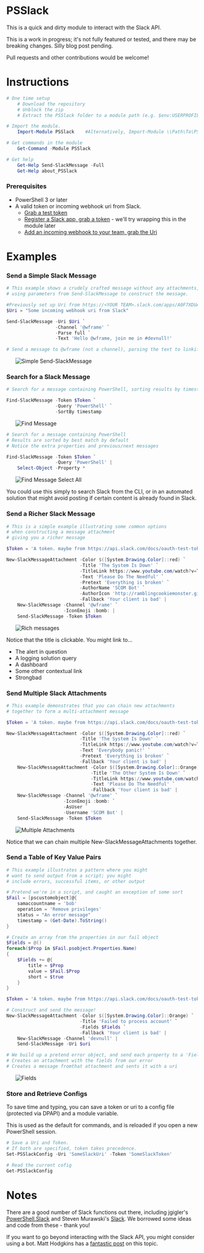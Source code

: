 PSSlack
=============

This is a quick and dirty module to interact with the Slack API.

This is a work in progress; it's not fully featured or tested, and there may be breaking changes.  Silly blog post pending.

Pull requests and other contributions would be welcome!

# Instructions

```powershell
# One time setup
    # Download the repository
    # Unblock the zip
    # Extract the PSSlack folder to a module path (e.g. $env:USERPROFILE\Documents\WindowsPowerShell\Modules\)

# Import the module.
    Import-Module PSSlack    #Alternatively, Import-Module \\Path\To\PSSlack

# Get commands in the module
    Get-Command -Module PSSlack

# Get help
    Get-Help Send-SlackMessage -Full
    Get-Help about_PSSlack
```

### Prerequisites

* PowerShell 3 or later
* A valid token or incoming webhook uri from Slack.
  * [Grab a test token](https://api.slack.com/docs/oauth-test-tokens)
  * [Register a Slack app, grab a token](https://api.slack.com/docs/oauth) - we'll try wrapping this in the module later
  * [Add an incoming webhook to your team, grab the Uri](https://my.slack.com/services/new/incoming-webhook/)

# Examples

### Send a Simple Slack Message

```powershell
# This example shows a crudely crafted message without any attachments,
# using parameters from Send-SlackMessage to construct the message.

#Previously set up Uri from https://<YOUR TEAM>.slack.com/apps/A0F7XDUAZ
$Uri = "Some incoming webhook uri from Slack"

Send-SlackMessage -Uri $Uri `
                  -Channel '@wframe' `
                  -Parse full `
                  -Text 'Hello @wframe, join me in #devnull!'

# Send a message to @wframe (not a channel), parsing the text to linkify usernames and channels
```

&nbsp;&nbsp;&nbsp;&nbsp;&nbsp;&nbsp;![Simple Send-SlackMessage](/Media/SimpleMessage.png)

### Search for a Slack Message

```powershell
# Search for a message containing PowerShell, sorting results by timestamp

Find-SlackMessage -Token $Token `
                  -Query 'PowerShell' `
                  -SortBy timestamp
```

&nbsp;&nbsp;&nbsp;&nbsp;&nbsp;&nbsp;![Find Message](/Media/FindMessage.png)

```powershell
# Search for a message containing PowerShell
# Results are sorted by best match by default
# Notice the extra properties and previous/next messages

Find-SlackMessage -Token $Token `
                  -Query 'PowerShell' |
    Select-Object -Property *
```

&nbsp;&nbsp;&nbsp;&nbsp;&nbsp;&nbsp;![Find Message Select All](/Media/FindMessageSelect.png)

You could use this simply to search Slack from the CLI, or in an automated solution that might avoid posting if certain content is already found in Slack.

### Send a Richer Slack Message

```powershell
# This is a simple example illustrating some common options
# when constructing a message attachment
# giving you a richer message

$Token = 'A token. maybe from https://api.slack.com/docs/oauth-test-tokens'

New-SlackMessageAttachment -Color $([System.Drawing.Color]::red) `
                           -Title 'The System Is Down' `
                           -TitleLink https://www.youtube.com/watch?v=TmpRs7xN06Q `
                           -Text 'Please Do The Needful' `
                           -Pretext 'Everything is broken' `
                           -AuthorName 'SCOM Bot' `
                           -AuthorIcon 'http://ramblingcookiemonster.github.io/images/tools/wrench.png' `
                           -Fallback 'Your client is bad' |
    New-SlackMessage -Channel '@wframe' `
                     -IconEmoji :bomb: |
    Send-SlackMessage -Token $Token
```

&nbsp;&nbsp;&nbsp;&nbsp;&nbsp;&nbsp;![Rich messages](/Media/RichMessage.png)

Notice that the title is clickable.  You might link to...

* The alert in question
* A logging solution query
* A dashboard
* Some other contextual link
* Strongbad

### Send Multiple Slack Attachments

```powershell
# This example demonstrates that you can chain new attachments
# together to form a multi-attachment message

$Token = 'A token. maybe from https://api.slack.com/docs/oauth-test-tokens'

New-SlackMessageAttachment -Color $([System.Drawing.Color]::red) `
                           -Title 'The System Is Down' `
                           -TitleLink https://www.youtube.com/watch?v=TmpRs7xN06Q `
                           -Text 'Everybody panic!' `
                           -Pretext 'Everything is broken' `
                           -Fallback 'Your client is bad' |
    New-SlackMessageAttachment -Color $([System.Drawing.Color]::Orange) `
                               -Title 'The Other System Is Down' `
                               -TitleLink https://www.youtube.com/watch?v=TmpRs7xN06Q `
                               -Text 'Please Do The Needful' `
                               -Fallback 'Your client is bad' |
    New-SlackMessage -Channel '@wframe' `
                     -IconEmoji :bomb: `
                     -AsUser `
                     -Username 'SCOM Bot' |
    Send-SlackMessage -Token $Token
```

&nbsp;&nbsp;&nbsp;&nbsp;&nbsp;&nbsp;![Multiple Attachments](/Media/MultiAttachments.png)

Notice that we can chain multiple New-SlackMessageAttachments together.

### Send a Table of Key Value Pairs

```powershell
# This example illustrates a pattern where you might
# want to send output from a script; you might
# include errors, successful items, or other output

# Pretend we're in a script, and caught an exception of some sort
$Fail = [pscustomobject]@{
    samaccountname = 'bob'
    operation = 'Remove privileges'
    status = "An error message"
    timestamp = (Get-Date).ToString()
}

# Create an array from the properties in our fail object
$Fields = @()
foreach($Prop in $Fail.psobject.Properties.Name)
{
    $Fields += @{
        title = $Prop
        value = $Fail.$Prop
        short = $true
    }
}

$Token = 'A token. maybe from https://api.slack.com/docs/oauth-test-tokens'

# Construct and send the message!
New-SlackMessageAttachment -Color $([System.Drawing.Color]::Orange) `
                           -Title 'Failed to process account' `
                           -Fields $Fields `
                           -Fallback 'Your client is bad' |
    New-SlackMessage -Channel 'devnull' |
    Send-SlackMessage -Uri $uri

# We build up a pretend error object, and send each property to a 'Fields' array
# Creates an attachment with the fields from our error
# Creates a message fromthat attachment and sents it with a uri
```

&nbsp;&nbsp;&nbsp;&nbsp;&nbsp;&nbsp;![Fields](/Media/Fields.png)

### Store and Retrieve Configs

To save time and typing, you can save a token or uri to a config file (protected via DPAPI) and a module variable.

This is used as the default for commands, and is reloaded if you open a new PowerShell session.

```powershell
# Save a Uri and Token.
# If both are specified, token takes precedence.
Set-PSSlackConfig -Uri 'SomeSlackUri' -Token 'SomeSlackToken'

# Read the current cofig
Get-PSSlackConfig
```

# Notes

There are a good number of Slack functions out there, including jgigler's [PowerShell.Slack](https://github.com/jgigler/Powershell.Slack) and Steven Murawski's [Slack](https://github.com/smurawski/Slack).  We borrowed some ideas and code from these - thank you!

If you want to go beyond interacting with the Slack API, you might consider using a bot.  Matt Hodgkins has a [fantastic post](https://hodgkins.io/chatops-on-windows-with-hubot-and-powershell) on this topic.